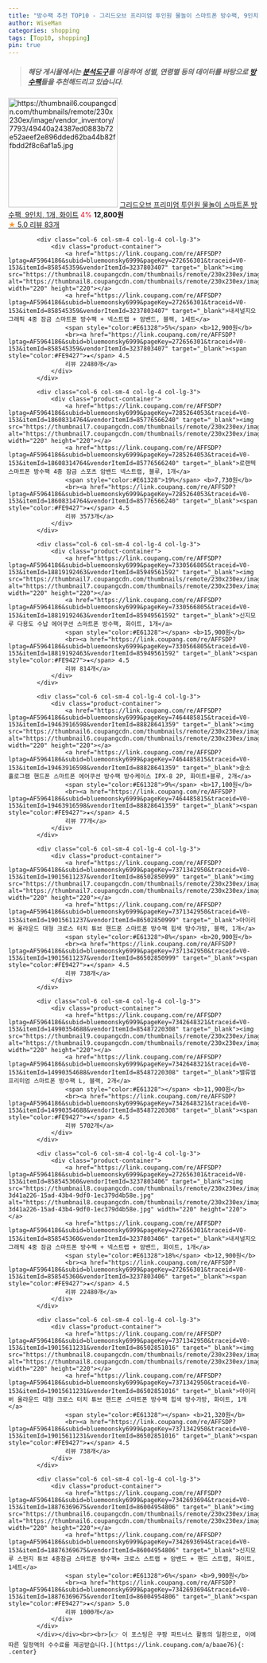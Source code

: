 ```yaml
---
title: "방수팩 추천 TOP10 - 그리드오브 프리미엄 투인원 물놀이 스마트폰 방수팩, 9인치, 1개, 화이트"
author: WiseMan
categories: shopping
tags: [Top10, shopping]
pin: true
---
```


> ##### 해당 게시물에서는 [**분석도구**](https://itemscout.io/)를 이용하여 **성별**, **연령별** 등의 데이터를 바탕으로 [**방수팩**](https://link.coupang.com/a/baae76)들을 추천해드리고 있습니다.
<div class="container"><div class="row">
            <div class="col-6 col-sm-4 col-lg-4 col-lg-3">
                <div class="product-container">
                    <a href="https://link.coupang.com/re/AFFSDP?lptag=AF5964186&subid=bluemoonsky6999&pageKey=8065482516&traceid=V0-153&itemId=22682094020&vendorItemId=89718109240" target="_blank"><img src="https://thumbnail6.coupangcdn.com/thumbnails/remote/230x230ex/image/vendor_inventory/7793/49440a24387ed0883b72e52aeef2e896dded62ba44b82ffbdd2f8c6af1a5.jpg" alt="https://thumbnail6.coupangcdn.com/thumbnails/remote/230x230ex/image/vendor_inventory/7793/49440a24387ed0883b72e52aeef2e896dded62ba44b82ffbdd2f8c6af1a5.jpg" width="220" height="220"></a>
                    <a href="https://link.coupang.com/re/AFFSDP?lptag=AF5964186&subid=bluemoonsky6999&pageKey=8065482516&traceid=V0-153&itemId=22682094020&vendorItemId=89718109240" target="_blank">그리드오브 프리미엄 투인원 물놀이 스마트폰 방수팩, 9인치, 1개, 화이트</a>
                    <span style="color:#E61328">4%</span> <b>12,800원</b>
                    <br><a href="https://link.coupang.com/re/AFFSDP?lptag=AF5964186&subid=bluemoonsky6999&pageKey=8065482516&traceid=V0-153&itemId=22682094020&vendorItemId=89718109240" target="_blank"><span style="color:#FE9427">★</span> 5.0
                    리뷰 83개</a>
                </div>
            </div>
            
            <div class="col-6 col-sm-4 col-lg-4 col-lg-3">
                <div class="product-container">
                    <a href="https://link.coupang.com/re/AFFSDP?lptag=AF5964186&subid=bluemoonsky6999&pageKey=272656301&traceid=V0-153&itemId=858545359&vendorItemId=3237803407" target="_blank"><img src="https://thumbnail8.coupangcdn.com/thumbnails/remote/230x230ex/image/0820_amir_esrgan_inf80k_batch_0_max3k/36ad/3ff0d1cbd5862a48efe84b91088d9ec0e7b02202cfebbde672405fc03cb9.jpg" alt="https://thumbnail8.coupangcdn.com/thumbnails/remote/230x230ex/image/0820_amir_esrgan_inf80k_batch_0_max3k/36ad/3ff0d1cbd5862a48efe84b91088d9ec0e7b02202cfebbde672405fc03cb9.jpg" width="220" height="220"></a>
                    <a href="https://link.coupang.com/re/AFFSDP?lptag=AF5964186&subid=bluemoonsky6999&pageKey=272656301&traceid=V0-153&itemId=858545359&vendorItemId=3237803407" target="_blank">내셔널지오그래픽 4중 잠금 스마트폰 방수팩 + 넥스트랩 + 암밴드, 블랙, 1세트</a>
                    <span style="color:#E61328">5%</span> <b>12,900원</b>
                    <br><a href="https://link.coupang.com/re/AFFSDP?lptag=AF5964186&subid=bluemoonsky6999&pageKey=272656301&traceid=V0-153&itemId=858545359&vendorItemId=3237803407" target="_blank"><span style="color:#FE9427">★</span> 4.5
                    리뷰 22480개</a>
                </div>
            </div>
            
            <div class="col-6 col-sm-4 col-lg-4 col-lg-3">
                <div class="product-container">
                    <a href="https://link.coupang.com/re/AFFSDP?lptag=AF5964186&subid=bluemoonsky6999&pageKey=7285264053&traceid=V0-153&itemId=18608314764&vendorItemId=85776566240" target="_blank"><img src="https://thumbnail7.coupangcdn.com/thumbnails/remote/230x230ex/image/0820_amir_esrgan_inf80k_batch_0_max3k/1cf0/40da1d7e23a88e66774405fde7f457ce08e1b6398e473bee8e0bdf1f43ec.jpg" alt="https://thumbnail7.coupangcdn.com/thumbnails/remote/230x230ex/image/0820_amir_esrgan_inf80k_batch_0_max3k/1cf0/40da1d7e23a88e66774405fde7f457ce08e1b6398e473bee8e0bdf1f43ec.jpg" width="220" height="220"></a>
                    <a href="https://link.coupang.com/re/AFFSDP?lptag=AF5964186&subid=bluemoonsky6999&pageKey=7285264053&traceid=V0-153&itemId=18608314764&vendorItemId=85776566240" target="_blank">로랜텍 스마트폰 방수팩 4중 잠금 스포츠 암밴드 넥스트랩, 블루, 1개</a>
                    <span style="color:#E61328">19%</span> <b>7,730원</b>
                    <br><a href="https://link.coupang.com/re/AFFSDP?lptag=AF5964186&subid=bluemoonsky6999&pageKey=7285264053&traceid=V0-153&itemId=18608314764&vendorItemId=85776566240" target="_blank"><span style="color:#FE9427">★</span> 4.5
                    리뷰 3573개</a>
                </div>
            </div>
            
            <div class="col-6 col-sm-4 col-lg-4 col-lg-3">
                <div class="product-container">
                    <a href="https://link.coupang.com/re/AFFSDP?lptag=AF5964186&subid=bluemoonsky6999&pageKey=7330566805&traceid=V0-153&itemId=18819192463&vendorItemId=85949561592" target="_blank"><img src="https://thumbnail7.coupangcdn.com/thumbnails/remote/230x230ex/image/0820_amir_esrgan_inf80k_batch_0_max3k/8839/dc39e0c0da17b02383886ceb75202b60a7c59d95334068692f8e792edc2c.jpg" alt="https://thumbnail7.coupangcdn.com/thumbnails/remote/230x230ex/image/0820_amir_esrgan_inf80k_batch_0_max3k/8839/dc39e0c0da17b02383886ceb75202b60a7c59d95334068692f8e792edc2c.jpg" width="220" height="220"></a>
                    <a href="https://link.coupang.com/re/AFFSDP?lptag=AF5964186&subid=bluemoonsky6999&pageKey=7330566805&traceid=V0-153&itemId=18819192463&vendorItemId=85949561592" target="_blank">신지모루 다용도 수납 에어쿠션 스마트폰 방수팩, 화이트, 1개</a>
                    <span style="color:#E61328"></span> <b>15,900원</b>
                    <br><a href="https://link.coupang.com/re/AFFSDP?lptag=AF5964186&subid=bluemoonsky6999&pageKey=7330566805&traceid=V0-153&itemId=18819192463&vendorItemId=85949561592" target="_blank"><span style="color:#FE9427">★</span> 4.5
                    리뷰 814개</a>
                </div>
            </div>
            
            <div class="col-6 col-sm-4 col-lg-4 col-lg-3">
                <div class="product-container">
                    <a href="https://link.coupang.com/re/AFFSDP?lptag=AF5964186&subid=bluemoonsky6999&pageKey=7464485815&traceid=V0-153&itemId=19463916598&vendorItemId=88828641359" target="_blank"><img src="https://thumbnail6.coupangcdn.com/thumbnails/remote/230x230ex/image/vendor_inventory/ef2e/ac13fd4a0bf5d52c0a28bd66d9e954b9451f939de2f939a445eb06ffeb8d.jpg" alt="https://thumbnail6.coupangcdn.com/thumbnails/remote/230x230ex/image/vendor_inventory/ef2e/ac13fd4a0bf5d52c0a28bd66d9e954b9451f939de2f939a445eb06ffeb8d.jpg" width="220" height="220"></a>
                    <a href="https://link.coupang.com/re/AFFSDP?lptag=AF5964186&subid=bluemoonsky6999&pageKey=7464485815&traceid=V0-153&itemId=19463916598&vendorItemId=88828641359" target="_blank">슬소 홀로그램 핸드폰 스마트폰 에어쿠션 방수팩 방수케이스 IPX-8 2P, 화이트+블루, 2개</a>
                    <span style="color:#E61328">9%</span> <b>17,100원</b>
                    <br><a href="https://link.coupang.com/re/AFFSDP?lptag=AF5964186&subid=bluemoonsky6999&pageKey=7464485815&traceid=V0-153&itemId=19463916598&vendorItemId=88828641359" target="_blank"><span style="color:#FE9427">★</span> 4.5
                    리뷰 77개</a>
                </div>
            </div>
            
            <div class="col-6 col-sm-4 col-lg-4 col-lg-3">
                <div class="product-container">
                    <a href="https://link.coupang.com/re/AFFSDP?lptag=AF5964186&subid=bluemoonsky6999&pageKey=7371342950&traceid=V0-153&itemId=19015611237&vendorItemId=86502850999" target="_blank"><img src="https://thumbnail7.coupangcdn.com/thumbnails/remote/230x230ex/image/vendor_inventory/f94f/f815528d7d95caa81c6d764f199dee0ae956ecf74d56d195562a6f9169be.png" alt="https://thumbnail7.coupangcdn.com/thumbnails/remote/230x230ex/image/vendor_inventory/f94f/f815528d7d95caa81c6d764f199dee0ae956ecf74d56d195562a6f9169be.png" width="220" height="220"></a>
                    <a href="https://link.coupang.com/re/AFFSDP?lptag=AF5964186&subid=bluemoonsky6999&pageKey=7371342950&traceid=V0-153&itemId=19015611237&vendorItemId=86502850999" target="_blank">아이리버 올라운드 대형 크로스 터치 튜브 핸드폰 스마트폰 방수팩 힙색 방수가방, 블랙, 1개</a>
                    <span style="color:#E61328">8%</span> <b>20,900원</b>
                    <br><a href="https://link.coupang.com/re/AFFSDP?lptag=AF5964186&subid=bluemoonsky6999&pageKey=7371342950&traceid=V0-153&itemId=19015611237&vendorItemId=86502850999" target="_blank"><span style="color:#FE9427">★</span> 4.5
                    리뷰 738개</a>
                </div>
            </div>
            
            <div class="col-6 col-sm-4 col-lg-4 col-lg-3">
                <div class="product-container">
                    <a href="https://link.coupang.com/re/AFFSDP?lptag=AF5964186&subid=bluemoonsky6999&pageKey=7342648321&traceid=V0-153&itemId=14990354688&vendorItemId=85487220308" target="_blank"><img src="https://thumbnail9.coupangcdn.com/thumbnails/remote/230x230ex/image/0820_amir_esrgan_inf80k_batch_0_max3k/d627/0d1ac5d8f9a039e0e16a84f0cbde4a29bb6f07e685a62772616d6dc5fc50.jpg" alt="https://thumbnail9.coupangcdn.com/thumbnails/remote/230x230ex/image/0820_amir_esrgan_inf80k_batch_0_max3k/d627/0d1ac5d8f9a039e0e16a84f0cbde4a29bb6f07e685a62772616d6dc5fc50.jpg" width="220" height="220"></a>
                    <a href="https://link.coupang.com/re/AFFSDP?lptag=AF5964186&subid=bluemoonsky6999&pageKey=7342648321&traceid=V0-153&itemId=14990354688&vendorItemId=85487220308" target="_blank">밸류엠 프리미엄 스마트폰 방수팩 L, 블랙, 2개</a>
                    <span style="color:#E61328"></span> <b>11,900원</b>
                    <br><a href="https://link.coupang.com/re/AFFSDP?lptag=AF5964186&subid=bluemoonsky6999&pageKey=7342648321&traceid=V0-153&itemId=14990354688&vendorItemId=85487220308" target="_blank"><span style="color:#FE9427">★</span> 4.5
                    리뷰 5702개</a>
                </div>
            </div>
            
            <div class="col-6 col-sm-4 col-lg-4 col-lg-3">
                <div class="product-container">
                    <a href="https://link.coupang.com/re/AFFSDP?lptag=AF5964186&subid=bluemoonsky6999&pageKey=272656301&traceid=V0-153&itemId=858545360&vendorItemId=3237803406" target="_blank"><img src="https://thumbnail8.coupangcdn.com/thumbnails/remote/230x230ex/image/retail/images/3936287274539245-3d41a226-15ad-43b4-9df0-1ec379d4b58e.jpg" alt="https://thumbnail8.coupangcdn.com/thumbnails/remote/230x230ex/image/retail/images/3936287274539245-3d41a226-15ad-43b4-9df0-1ec379d4b58e.jpg" width="220" height="220"></a>
                    <a href="https://link.coupang.com/re/AFFSDP?lptag=AF5964186&subid=bluemoonsky6999&pageKey=272656301&traceid=V0-153&itemId=858545360&vendorItemId=3237803406" target="_blank">내셔널지오그래픽 4중 잠금 스마트폰 방수팩 + 넥스트랩 + 암밴드, 화이트, 1개</a>
                    <span style="color:#E61328">18%</span> <b>12,900원</b>
                    <br><a href="https://link.coupang.com/re/AFFSDP?lptag=AF5964186&subid=bluemoonsky6999&pageKey=272656301&traceid=V0-153&itemId=858545360&vendorItemId=3237803406" target="_blank"><span style="color:#FE9427">★</span> 4.5
                    리뷰 22480개</a>
                </div>
            </div>
            
            <div class="col-6 col-sm-4 col-lg-4 col-lg-3">
                <div class="product-container">
                    <a href="https://link.coupang.com/re/AFFSDP?lptag=AF5964186&subid=bluemoonsky6999&pageKey=7371342950&traceid=V0-153&itemId=19015611231&vendorItemId=86502851016" target="_blank"><img src="https://thumbnail8.coupangcdn.com/thumbnails/remote/230x230ex/image/0820_amir_esrgan_inf80k_batch_1_max3k/b53c/8c90e97d465a98d972eb2148994a26e430a312bbb74db77cd53ad99e77a7.png" alt="https://thumbnail8.coupangcdn.com/thumbnails/remote/230x230ex/image/0820_amir_esrgan_inf80k_batch_1_max3k/b53c/8c90e97d465a98d972eb2148994a26e430a312bbb74db77cd53ad99e77a7.png" width="220" height="220"></a>
                    <a href="https://link.coupang.com/re/AFFSDP?lptag=AF5964186&subid=bluemoonsky6999&pageKey=7371342950&traceid=V0-153&itemId=19015611231&vendorItemId=86502851016" target="_blank">아이리버 올라운드 대형 크로스 터치 튜브 핸드폰 스마트폰 방수팩 힙색 방수가방, 화이트, 1개</a>
                    <span style="color:#E61328"></span> <b>21,320원</b>
                    <br><a href="https://link.coupang.com/re/AFFSDP?lptag=AF5964186&subid=bluemoonsky6999&pageKey=7371342950&traceid=V0-153&itemId=19015611231&vendorItemId=86502851016" target="_blank"><span style="color:#FE9427">★</span> 4.5
                    리뷰 738개</a>
                </div>
            </div>
            
            <div class="col-6 col-sm-4 col-lg-4 col-lg-3">
                <div class="product-container">
                    <a href="https://link.coupang.com/re/AFFSDP?lptag=AF5964186&subid=bluemoonsky6999&pageKey=7342693694&traceid=V0-153&itemId=18876369675&vendorItemId=86004954806" target="_blank"><img src="https://thumbnail6.coupangcdn.com/thumbnails/remote/230x230ex/image/0820_amir_esrgan_inf80k_batch_0_max3k/3364/014e10fa45e6d229836f65188986fad30e45508405d32948a58ddfd705c2.jpg" alt="https://thumbnail6.coupangcdn.com/thumbnails/remote/230x230ex/image/0820_amir_esrgan_inf80k_batch_0_max3k/3364/014e10fa45e6d229836f65188986fad30e45508405d32948a58ddfd705c2.jpg" width="220" height="220"></a>
                    <a href="https://link.coupang.com/re/AFFSDP?lptag=AF5964186&subid=bluemoonsky6999&pageKey=7342693694&traceid=V0-153&itemId=18876369675&vendorItemId=86004954806" target="_blank">신지모루 스펀지 튜브 4중잠금 스마트폰 방수팩+ 크로스 스트랩 + 암밴드 + 핸드 스트랩, 화이트, 1세트</a>
                    <span style="color:#E61328">6%</span> <b>9,900원</b>
                    <br><a href="https://link.coupang.com/re/AFFSDP?lptag=AF5964186&subid=bluemoonsky6999&pageKey=7342693694&traceid=V0-153&itemId=18876369675&vendorItemId=86004954806" target="_blank"><span style="color:#FE9427">★</span> 5.0
                    리뷰 1000개</a>
                </div>
            </div>
            </div></div><br><br>[👉 이 포스팅은 쿠팡 파트너스 활동의 일환으로, 이에 따른 일정액의 수수료를 제공받습니다.](https://link.coupang.com/a/baae76){: .center}
